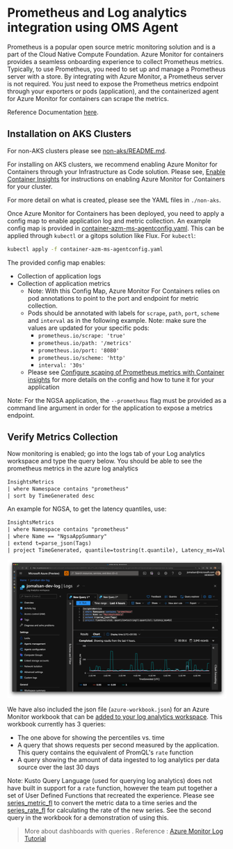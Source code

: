 # Prometheus and Log analytics integration using OMS Agent

Prometheus is a popular open source metric monitoring solution and is a part of the Cloud Native Compute Foundation. Azure Monitor for containers provides a seamless onboarding experience to collect Prometheus metrics. Typically, to use Prometheus, you need to set up and manage a Prometheus server with a store. By integrating with Azure Monitor, a Prometheus server is not required. You just need to expose the Prometheus metrics endpoint through your exporters or pods (application), and the containerized agent for Azure Monitor for containers can scrape the metrics.

Reference Documentation [here](https://docs.microsoft.com/en-us/azure/azure-monitor/containers/container-insights-prometheus-integration).

## Installation on AKS Clusters

For non-AKS clusters please see [non-aks/README.md](non-aks/README.md).

For installing on AKS clusters, we recommend enabling Azure Monitor for Containers through your Infrastructure as Code solution.
Please see, [Enable Container Insights](https://docs.microsoft.com/en-us/azure/azure-monitor/containers/container-insights-onboard) for instructions on enabling Azure Monitor for Containers for your cluster.

For more detail on what is created, please see the YAML files in `./non-aks`.

Once Azure Monitor for Containers has been deployed, you need to apply a config map to enable application log and metric collection.
An example config map is provided in [container-azm-ms-agentconfig.yaml](./container-azm-ms-agentconfig.yaml).
This can be applied through `kubectl` or a gitops solution like Flux.
For `kubectl`:

```bash
kubectl apply -f container-azm-ms-agentconfig.yaml
```

The provided config map enables:

* Collection of application logs
* Collection of application metrics
  * Note: With this Config Map, Azure Monitor For Containers relies on pod annotations to point to the port and endpoint for metric collection.
  * Pods should be annotated with labels for `scrape`, `path`, `port`, `scheme` and `interval` as in the following example. Note: make sure the values are updated for your specific pods:
    * `prometheus.io/scrape: 'true'`
    * `prometheus.io/path: '/metrics'`
    * `prometheus.io/port: '8080'`
    * `prometheus.io/scheme: 'http'`
    * `interval: '30s'`
  * Please see [Configure scaping of Prometheus metrics with Container insights](https://docs.microsoft.com/en-us/azure/azure-monitor/containers/container-insights-prometheus-integration) for more details on the config and how to tune it for your application

Note: For the NGSA application, the `--prometheus` flag must be provided as a command line argument in order for the application to expose a metrics endpoint.

## Verify Metrics Collection

Now monitoring is enabled; go into the logs tab of your Log analytics workspace and type the query below.
You should be able to see the prometheus metrics in the azure log analytics

```kusto
InsightsMetrics
| where Namespace contains "prometheus"
| sort by TimeGenerated desc
```

An example for NGSA, to get the latency quantiles, use:

```kusto
InsightsMetrics
| where Namespace contains "prometheus"
| where Name == "NgsaAppSummary"
| extend t=parse_json(Tags)
| project TimeGenerated, quantile=tostring(t.quantile), Latency_ms=Val
```

![Image](images/quantile-example-query.png)

We have also included the json file (`azure-workbook.json`) for an Azure Monitor workbook that can be [added to your log analytics workspace](https://www.cloudsma.com/2020/11/import-azure-monitor-workbooks/).
This workbook currently has 3 queries:

* The one above for showing the percentiles vs. time
* A query that shows requests per second measured by the application. This query contains the equivalent of PromQL's `rate` function
* A query showing the amount of data ingested to log analytics per data source over the last 30 days

Note: Kusto Query Language (used for querying log analytics) does not have built in support for a `rate` function, however the team put together a set of User Defined Functions that recreated the experience.
Please see [series_metric_fl](https://docs.microsoft.com/en-us/azure/data-explorer/kusto/functions-library/series-metric-fl?tabs=adhoc) to convert the metric data to a time series and the [series_rate_fl](https://docs.microsoft.com/en-us/azure/data-explorer/kusto/functions-library/series-rate-fl?tabs=adhoc) for calculating the rate of the new series.
See the second query in the workbook for a demonstration of using this.

> More about dashboards with queries . Reference : [Azure Monitor Log Tutorial](https://docs.microsoft.com/en-us/azure/azure-monitor/visualize/tutorial-logs-dashboards)
